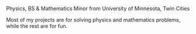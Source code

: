 Physics, BS & Mathematics Minor from University of Minnesota, Twin Cities

Most of my projects are for solving physics and mathematics problems, while the rest are for fun.
